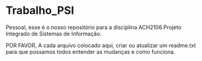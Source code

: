# Trabalho_PSI

Pessoal, esse é o nosso repositório para a disciplina ACH2106 Projeto Integrado de Sistemas de Informação.

POR FAVOR, A cada arquivo colocado aqui, criar ou atualizar um readme.txt para que possamos todos entender as mudanças e como funciona.
